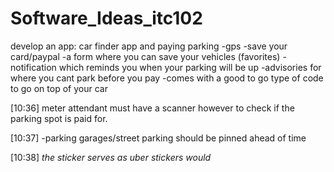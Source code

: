 # Software_Ideas_itc102

develop an app: car finder app and paying parking 
-gps 
-save your card/paypal 
-a form where you can save your vehicles (favorites)
-notification which reminds you when your parking will be up 
-advisories for where you cant park before you pay 
-comes with a good to go type of code to go on top of your car

[10:36] 
meter attendant must have a scanner however to check if the parking spot is paid for.

[10:37] 
-parking garages/street parking should be pinned ahead of time

[10:38] 
​*the sticker serves as uber stickers would*​
